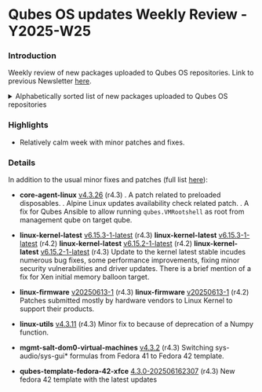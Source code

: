# Qubes OS updates Weekly Review - Y2025-W25

### Introduction
Weekly review of new packages uploaded to Qubes OS repositories. Link to previous Newsletter [here](https://forum.qubes-os.org/t/qubes-os-updates-weekly-review-y2025-w24).

<details>
<summary>Alphabetically sorted list of new packages uploaded to Qubes OS repositories</summary>

```bash
amd-gpu-firmware-20250613-1.fc37.noarch.rpm
amd-gpu-firmware-20250613-1.fc41.noarch.rpm
amd-ucode-firmware-20250613-1.fc37.noarch.rpm
amd-ucode-firmware-20250613-1.fc41.noarch.rpm
atheros-firmware-20250613-1.fc37.noarch.rpm
atheros-firmware-20250613-1.fc41.noarch.rpm
brcmfmac-firmware-20250613-1.fc37.noarch.rpm
brcmfmac-firmware-20250613-1.fc41.noarch.rpm
cirrus-audio-firmware-20250613-1.fc37.noarch.rpm
cirrus-audio-firmware-20250613-1.fc41.noarch.rpm
dvb-firmware-20250613-1.fc37.noarch.rpm
dvb-firmware-20250613-1.fc41.noarch.rpm
intel-audio-firmware-20250613-1.fc37.noarch.rpm
intel-audio-firmware-20250613-1.fc41.noarch.rpm
intel-gpu-firmware-20250613-1.fc37.noarch.rpm
intel-gpu-firmware-20250613-1.fc41.noarch.rpm
intel-vsc-firmware-20250613-1.fc37.noarch.rpm
intel-vsc-firmware-20250613-1.fc41.noarch.rpm
iwlegacy-firmware-20250613-1.fc37.noarch.rpm
iwlegacy-firmware-20250613-1.fc41.noarch.rpm
iwlwifi-dvm-firmware-20250613-1.fc37.noarch.rpm
iwlwifi-dvm-firmware-20250613-1.fc41.noarch.rpm
iwlwifi-mvm-firmware-20250613-1.fc37.noarch.rpm
iwlwifi-mvm-firmware-20250613-1.fc41.noarch.rpm
kernel-latest-6.15.2-1.qubes.fc37.x86_64.rpm
kernel-latest-6.15.2-1.qubes.fc41.x86_64.rpm
kernel-latest-6.15.3-1.qubes.fc37.x86_64.rpm
kernel-latest-6.15.3-1.qubes.fc41.x86_64.rpm
kernel-latest-devel-6.15.2-1.qubes.fc37.x86_64.rpm
kernel-latest-devel-6.15.2-1.qubes.fc41.x86_64.rpm
kernel-latest-devel-6.15.3-1.qubes.fc37.x86_64.rpm
kernel-latest-devel-6.15.3-1.qubes.fc41.x86_64.rpm
kernel-latest-modules-6.15.2-1.qubes.fc37.x86_64.rpm
kernel-latest-modules-6.15.2-1.qubes.fc41.x86_64.rpm
kernel-latest-modules-6.15.3-1.qubes.fc37.x86_64.rpm
kernel-latest-modules-6.15.3-1.qubes.fc41.x86_64.rpm
kernel-latest-qubes-vm-6.15.2-1.qubes.fc37.x86_64.rpm
kernel-latest-qubes-vm-6.15.2-1.qubes.fc41.x86_64.rpm
kernel-latest-qubes-vm-6.15.3-1.qubes.fc37.x86_64.rpm
kernel-latest-qubes-vm-6.15.3-1.qubes.fc41.x86_64.rpm
libertas-firmware-20250613-1.fc37.noarch.rpm
libertas-firmware-20250613-1.fc41.noarch.rpm
libqubes-pure-dev_4.3.11+deb12u1_amd64.deb
libqubes-pure-dev_4.3.11+deb13u1_amd64.deb
libqubes-pure-dev_4.3.11+jammy1_amd64.deb
libqubes-pure-dev_4.3.11+noble1_amd64.deb
libqubes-pure0-dbgsym_4.3.11+deb12u1_amd64.deb
libqubes-pure0-dbgsym_4.3.11+deb13u1_amd64.deb
libqubes-pure0_4.3.11+deb12u1_amd64.deb
libqubes-pure0_4.3.11+deb13u1_amd64.deb
libqubes-pure0_4.3.11+jammy1_amd64.deb
libqubes-pure0_4.3.11+noble1_amd64.deb
libqubes-rpc-filecopy-dev_4.3.11+deb12u1_amd64.deb
libqubes-rpc-filecopy-dev_4.3.11+deb13u1_amd64.deb
libqubes-rpc-filecopy-dev_4.3.11+jammy1_amd64.deb
libqubes-rpc-filecopy-dev_4.3.11+noble1_amd64.deb
libqubes-rpc-filecopy2-dbgsym_4.3.11+deb12u1_amd64.deb
libqubes-rpc-filecopy2-dbgsym_4.3.11+deb13u1_amd64.deb
libqubes-rpc-filecopy2_4.3.11+deb12u1_amd64.deb
libqubes-rpc-filecopy2_4.3.11+deb13u1_amd64.deb
libqubes-rpc-filecopy2_4.3.11+jammy1_amd64.deb
libqubes-rpc-filecopy2_4.3.11+noble1_amd64.deb
linux-firmware-20250613-1.fc37.noarch.rpm
linux-firmware-20250613-1.fc41.noarch.rpm
linux-firmware-whence-20250613-1.fc37.noarch.rpm
linux-firmware-whence-20250613-1.fc41.noarch.rpm
liquidio-firmware-20250613-1.fc37.noarch.rpm
liquidio-firmware-20250613-1.fc41.noarch.rpm
mlxsw_spectrum-firmware-20250613-1.fc37.noarch.rpm
mlxsw_spectrum-firmware-20250613-1.fc41.noarch.rpm
mrvlprestera-firmware-20250613-1.fc37.noarch.rpm
mrvlprestera-firmware-20250613-1.fc41.noarch.rpm
mt7xxx-firmware-20250613-1.fc37.noarch.rpm
mt7xxx-firmware-20250613-1.fc41.noarch.rpm
netronome-firmware-20250613-1.fc37.noarch.rpm
netronome-firmware-20250613-1.fc41.noarch.rpm
nvidia-gpu-firmware-20250613-1.fc37.noarch.rpm
nvidia-gpu-firmware-20250613-1.fc41.noarch.rpm
nxpwireless-firmware-20250613-1.fc37.noarch.rpm
nxpwireless-firmware-20250613-1.fc41.noarch.rpm
python3-qubesimgconverter-4.3.11-1.fc40.x86_64.rpm
python3-qubesimgconverter-4.3.11-1.fc41.x86_64.rpm
python3-qubesimgconverter-4.3.11-1.fc42.x86_64.rpm
python3-qubesimgconverter_4.3.11+deb12u1_amd64.deb
python3-qubesimgconverter_4.3.11+deb13u1_amd64.deb
python3-qubesimgconverter_4.3.11+jammy1_amd64.deb
python3-qubesimgconverter_4.3.11+noble1_amd64.deb
qcom-firmware-20250613-1.fc37.noarch.rpm
qcom-firmware-20250613-1.fc41.noarch.rpm
qed-firmware-20250613-1.fc37.noarch.rpm
qed-firmware-20250613-1.fc41.noarch.rpm
qubes-kernel-vm-support-4.3.11-1.fc40.x86_64.rpm
qubes-kernel-vm-support-4.3.11-1.fc41.x86_64.rpm
qubes-kernel-vm-support-4.3.11-1.fc42.x86_64.rpm
qubes-kernel-vm-support-dbgsym_4.3.11+deb12u1_amd64.deb
qubes-kernel-vm-support-dbgsym_4.3.11+deb13u1_amd64.deb
qubes-kernel-vm-support_4.3.11+deb12u1_amd64.deb
qubes-kernel-vm-support_4.3.11+deb13u1_amd64.deb
qubes-kernel-vm-support_4.3.11+jammy1_amd64.deb
qubes-kernel-vm-support_4.3.11+noble1_amd64.deb
qubes-mgmt-salt-dom0-virtual-machines-4.3.2-1.fc41.noarch.rpm
qubes-template-fedora-42-xfce-4.3.0-202506162307.noarch.rpm
qubes-utils-4.3.11-1.fc40.x86_64.rpm
qubes-utils-4.3.11-1.fc41.x86_64.rpm
qubes-utils-4.3.11-1.fc42.x86_64.rpm
qubes-utils-dbgsym_4.3.11+deb12u1_amd64.deb
qubes-utils-dbgsym_4.3.11+deb13u1_amd64.deb
qubes-utils-devel-4.3.11-1.fc40.x86_64.rpm
qubes-utils-devel-4.3.11-1.fc41.x86_64.rpm
qubes-utils-devel-4.3.11-1.fc42.x86_64.rpm
qubes-utils-libs-4.3.11-1.fc40.x86_64.rpm
qubes-utils-libs-4.3.11-1.fc41.x86_64.rpm
qubes-utils-libs-4.3.11-1.fc42.x86_64.rpm
qubes-utils-selinux-4.3.11-1.fc40.x86_64.rpm
qubes-utils-selinux-4.3.11-1.fc41.x86_64.rpm
qubes-utils-selinux-4.3.11-1.fc42.x86_64.rpm
qubes-utils_4.3.11+deb12u1_amd64.deb
qubes-utils_4.3.11+deb13u1_amd64.deb
qubes-utils_4.3.11+jammy1_amd64.deb
qubes-utils_4.3.11+noble1_amd64.deb
qubes-vm-kernel-support-4.3.11-1-x86_64.pkg.tar.zst
qubes-vm-utils-4.3.11-1-x86_64.pkg.tar.zst
realtek-firmware-20250613-1.fc37.noarch.rpm
realtek-firmware-20250613-1.fc41.noarch.rpm
tiwilink-firmware-20250613-1.fc37.noarch.rpm
tiwilink-firmware-20250613-1.fc41.noarch.rpm
```

</details>

### Highlights
- Relatively calm week with minor patches and fixes.

### Details
In addition to the usual minor fixes and patches (full list [here](https://github.com/QubesOS/updates-status/issues?q=is%3Aissue+created%3A2025-06-16..2025-06-22)):

* **core-agent-linux** [v4.3.26](https://github.com/QubesOS/updates-status/issues/5779) (r4.3)
. A patch related to preloaded disposables.
. Alpine Linux updates availability check related patch.
. A fix for Qubes Ansible to allow running `qubes.VMRootshell` as root from management qube on target qube.

* **linux-kernel-latest** [v6.15.3-1-latest](https://github.com/QubesOS/updates-status/issues/5778) (r4.3)
  **linux-kernel-latest** [v6.15.3-1-latest](https://github.com/QubesOS/updates-status/issues/5777) (r4.2)
  **linux-kernel-latest** [v6.15.2-1-latest](https://github.com/QubesOS/updates-status/issues/5769) (r4.2)
  **linux-kernel-latest** [v6.15.2-1-latest](https://github.com/QubesOS/updates-status/issues/5768) (r4.3)
Update to the kernel latest stable incudes numerous bug fixes, some performance improvements, fixing minor security vulnerabilities and driver updates. There is a brief mention of a fix for Xen initial memory balloon target.

* **linux-firmware** [v20250613-1](https://github.com/QubesOS/updates-status/issues/5770) (r4.3)
  **linux-firmware** [v20250613-1](https://github.com/QubesOS/updates-status/issues/5771) (r4.2)
Patches submitted mostly by hardware vendors to Linux Kernel to support their products.

* **linux-utils** [v4.3.11](https://github.com/QubesOS/updates-status/issues/5776) (r4.3)
Minor fix to because of deprecation of a Numpy function.

* **mgmt-salt-dom0-virtual-machines** [v4.3.2](https://github.com/QubesOS/updates-status/issues/5774) (r4.3)
Switching sys-audio/sys-gui* formulas from Fedora 41 to Fedora 42 template.

* **qubes-template-fedora-42-xfce** [4.3.0-202506162307](https://github.com/QubesOS/updates-status/issues/5773) (r4.3)
New fedora 42 template with the latest updates

